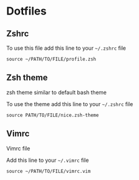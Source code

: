 # Dotfiles

## Zshrc

To use this file add this line to your  `~/.zshrc` file

```shell
source ~/PATH/TO/FILE/profile.zsh
```

## Zsh theme

zsh theme similar to default bash theme

To use the theme add this line to your `~/.zshrc` file

```shell
source PATH/TO/FILE/nice.zsh-theme
```

## Vimrc

Vimrc file

Add this line to your  `~/.vimrc` file

```shell
source ~/PATH/TO/FILE/vimrc.vim
```
